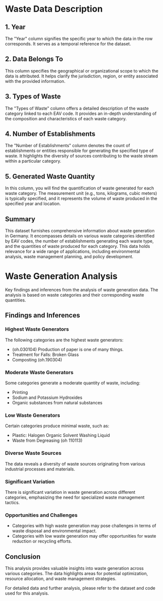 # Waste Data Description

## 1. Year
The "Year" column signifies the specific year to which the data in the row corresponds. It serves as a temporal reference for the dataset.

## 2. Data Belongs To
This column specifies the geographical or organizational scope to which the data is attributed. It helps clarify the jurisdiction, region, or entity associated with the provided information.

## 3. Types of Waste
The "Types of Waste" column offers a detailed description of the waste category linked to each EAV code. It provides an in-depth understanding of the composition and characteristics of each waste category.

## 4. Number of Establishments
The "Number of Establishments" column denotes the count of establishments or entities responsible for generating the specified type of waste. It highlights the diversity of sources contributing to the waste stream within a particular category.

## 5. Generated Waste Quantity
In this column, you will find the quantification of waste generated for each waste category. The measurement unit (e.g., tons, kilograms, cubic meters) is typically specified, and it represents the volume of waste produced in the specified year and location.



## Summary
This dataset furnishes comprehensive information about waste generation in Germany. It encompasses details on various waste categories identified by EAV codes, the number of establishments generating each waste type, and the quantities of waste produced for each category. This data holds relevance for a wide range of applications, including environmental analysis, waste management planning, and policy development.

# Waste Generation Analysis

Key findings and inferences from the analysis of waste generation data. The analysis is based on waste categories and their corresponding waste quantities.

## Findings and Inferences

### Highest Waste Generators

The following categories are the highest waste generators:
- (oh.030104) Production of paper is one of many things.
- Treatment for Falls: Broken Glass
- Composting (oh.190304)

### Moderate Waste Generators

Some categories generate a moderate quantity of waste, including:
- Printing
- Sodium and Potassium Hydroxides
- Organic substances from natural substances

### Low Waste Generators

Certain categories produce minimal waste, such as:
- Plastic: Halogen Organic Solvent Washing Liquid
- Waste from Degreasing (oh 110113)

### Diverse Waste Sources

The data reveals a diversity of waste sources originating from various industrial processes and materials.

### Significant Variation

There is significant variation in waste generation across different categories, emphasizing the need for specialized waste management tactics.

### Opportunities and Challenges

- Categories with high waste generation may pose challenges in terms of waste disposal and environmental impact.
- Categories with low waste generation may offer opportunities for waste reduction or recycling efforts.

## Conclusion

This analysis provides valuable insights into waste generation across various categories. The data highlights areas for potential optimization, resource allocation, and waste management strategies.

For detailed data and further analysis, please refer to the dataset and code used for this analysis.


